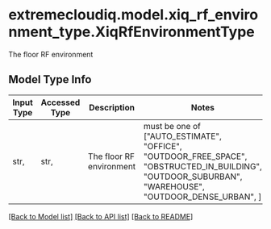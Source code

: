 # extremecloudiq.model.xiq_rf_environment_type.XiqRfEnvironmentType

The floor RF environment

## Model Type Info
Input Type | Accessed Type | Description | Notes
------------ | ------------- | ------------- | -------------
str,  | str,  | The floor RF environment | must be one of ["AUTO_ESTIMATE", "OFFICE", "OUTDOOR_FREE_SPACE", "OBSTRUCTED_IN_BUILDING", "OUTDOOR_SUBURBAN", "WAREHOUSE", "OUTDOOR_DENSE_URBAN", ] 

[[Back to Model list]](../../README.md#documentation-for-models) [[Back to API list]](../../README.md#documentation-for-api-endpoints) [[Back to README]](../../README.md)


